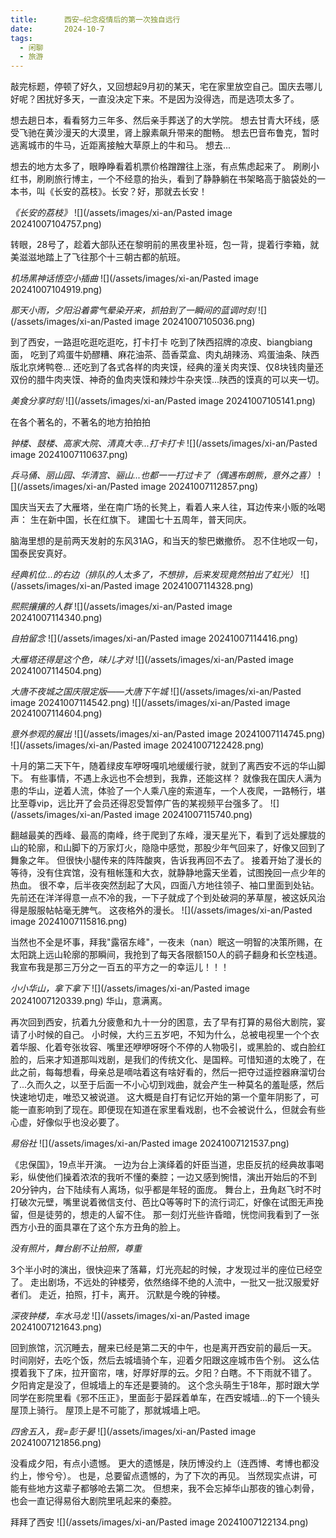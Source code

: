 ```yaml
---
title:      西安—纪念疫情后的第一次独自远行
date:       2024-10-7
tags:
  - 闲聊
  - 旅游
---
```


敲完标题，停顿了好久，又回想起9月初的某天，宅在家里放空自己。国庆去哪儿好呢？困扰好多天，一直没决定下来。不是因为没得选，而是选项太多了。

想去趟日本，看看努力三年多、然后亲手葬送了的大学院。
想去甘青大环线，感受飞驰在黄沙漫天的大漠里，肾上腺素飙升带来的酣畅。
想去巴音布鲁克，暂时逃离城市的牛马，近距离接触大草原上的牛和马。
想去...

想去的地方太多了，眼睁睁看着机票价格蹭蹭往上涨，有点焦虑起来了。
刷刷小红书，刷刷旅行博主，一个不经意的抬头，看到了静静躺在书架略高于脑袋处的一本书，叫《长安的荔枝》。长安？好，那就去长安！

*《长安的荔枝》*
![](/assets/images/xi-an/Pasted image 20241007104757.png)

转眼，28号了，趁着大部队还在黎明前的黑夜里补班，包一背，提着行李箱，就美滋滋地踏上了飞往那个十三朝古都的航班。

*机场黑神话悟空小插曲*
![](/assets/images/xi-an/Pasted image 20241007104919.png)

*那天小雨，夕阳沿着雾气晕染开来，抓拍到了一瞬间的蓝调时刻*
![](/assets/images/xi-an/Pasted image 20241007105036.png)

到了西安，一路逛吃逛吃逛吃，打卡打卡
吃到了陕西招牌的凉皮、biangbiang面，
吃到了鸡蛋牛奶醪糟、麻花油茶、茴香菜盒、肉丸胡辣汤、鸡蛋油条、陕西版北京烤鸭卷...
还吃到了各式各样的肉夹馍，经典的潼关肉夹馍、仅8块钱肉量还双份的腊牛肉夹馍、神奇的鱼肉夹馍和辣炒牛杂夹馍...陕西的馍真的可以夹一切。

*美食分享时刻*
![](/assets/images/xi-an/Pasted image 20241007105141.png)

在各个著名的，不著名的地方拍拍拍

*钟楼、鼓楼、高家大院、清真大寺...打卡打卡*
![](/assets/images/xi-an/Pasted image 20241007110637.png)

*兵马俑、丽山园、华清宫、骊山...也都一一打过卡了（偶遇布朗熊，意外之喜）*
![](/assets/images/xi-an/Pasted image 20241007112857.png)

国庆当天去了大雁塔，坐在南广场的长凳上，看着人来人往，耳边传来小贩的吆喝声：
生在新中国，长在红旗下。
建国七十五周年，普天同庆。

脑海里想的是前两天发射的东风31AG，和当天的黎巴嫩撤侨。
忍不住地叹一句，国泰民安真好。

*经典机位...的右边（排队的人太多了，不想排，后来发现竟然拍出了虹光）*
![](/assets/images/xi-an/Pasted image 20241007114328.png)

*熙熙攘攘的人群*
![](/assets/images/xi-an/Pasted image 20241007114340.png)

*自拍留念*
![](/assets/images/xi-an/Pasted image 20241007114416.png)

*大雁塔还得是这个色，味儿才对*
![](/assets/images/xi-an/Pasted image 20241007114504.png)

*大唐不夜城之国庆限定版——大唐下午城*
![](/assets/images/xi-an/Pasted image 20241007114542.png)
![](/assets/images/xi-an/Pasted image 20241007114604.png)

*意外参观的展出*
![](/assets/images/xi-an/Pasted image 20241007114745.png)
![](/assets/images/xi-an/Pasted image 20241007122428.png)

十月的第二天下午，随着绿皮车咿呀嘎叽地缓缓行驶，就到了离西安不远的华山脚下。
有些事情，不遇上永远也不会想到，我靠，还能这样？
就像我在国庆人满为患的华山，逆着人流，体验了一个人乘八座的索道车，一个人夜爬，一路畅行，堪比至尊vip，远比开了会员还得忍受暂停广告的某视频平台强多了。
![](/assets/images/xi-an/Pasted image 20241007115740.png)

翻越最美的西峰、最高的南峰，终于爬到了东峰，漫天星光下，看到了远处朦胧的山的轮廓，和山脚下的万家灯火，隐隐中感觉，那股少年气回来了，好像又回到了舞象之年。
但很快小腿传来的阵阵酸爽，告诉我再回不去了。
接着开始了漫长的等待，没有住宾馆，没有租帐篷和大衣，就静静地露天坐着，试图挽回一点少年的热血。
很不幸，后半夜突然刮起了大风，四面八方地往领子、袖口里面到处钻。
先前还在洋洋得意一点不冷的我，一下子就成了个到处破洞的茅草屋，被这妖风治得是服服帖帖毫无脾气。
这夜格外的漫长。
![](/assets/images/xi-an/Pasted image 20241007115816.png)

当然也不全是坏事，拜我"露宿东峰"，一夜未（nan）眠这一明智的决策所赐，在太阳跳上远山轮廓的那瞬间，我抢到了每天各限额150人的鹞子翻身和长空栈道。
我宣布我是那三万分之一百五的平方之一的幸运儿！！！

*小小华山，拿下拿下*
![](/assets/images/xi-an/Pasted image 20241007120339.png)
华山，意满离。

再次回到西安，抗着九分疲惫和九十一分的困意，去了早有打算的易俗大剧院，宴请了小时候的自己。
小时候，大约三五岁吧，不知为什么，总被电视里一个个衣着华服、化着夸张妆容、嘴里还咿咿呀呀个不停的人物吸引，或黑脸的、或白脸红脸的，后来才知道那叫戏剧，是我们的传统文化、是国粹。可惜知道的太晚了，在此之前，每每想看，母亲总是嘀咕着这有啥好看的，然后一把夺过遥控器麻溜切台了...久而久之，以至于后面一不小心切到戏曲，就会产生一种莫名的羞耻感，然后快速地切走，唯恐又被说道。
这大概是自打有记忆开始的第一个童年阴影了，可能一直影响到了现在。即便现在知道在家里看戏剧，也不会被说什么，但就会有些心虚，好像似乎也没必要了。

*易俗社*
![](/assets/images/xi-an/Pasted image 20241007121537.png)

《忠保国》，19点半开演。
一边为台上演绎着的奸臣当道，忠臣反抗的经典故事喝彩，纵使他们操着浓浓的我听不懂的秦腔；一边又感到惋惜，演出开始后的不到20分钟内，台下陆续有人离场，似乎都是年轻的面庞。
舞台上，丑角赵飞时不时打破次元壁，嘴里说着微信支付、芭比Q等等时下的流行词汇，好像在试图无声挽留，但是徒劳的，想走的人留不住。
那一刻灯光些许昏暗，恍惚间我看到了一张西方小丑的面具罩在了这个东方丑角的脸上。

*没有照片，舞台剧不让拍照，尊重*

3个半小时的演出，很快迎来了落幕，灯光亮起的时候，才发现过半的座位已经空了。
走出剧场，不远处的钟楼旁，依然络绎不绝的人流中，一批又一批汉服爱好者们。
走近，拍照，打卡，离开。
沉默是今晚的钟楼。

*深夜钟楼，车水马龙*
![](/assets/images/xi-an/Pasted image 20241007121643.png)

回到旅馆，沉沉睡去，醒来已经是第二天的中午，也是离开西安前的最后一天。
时间刚好，去吃个饭，然后去城墙骑个车，迎着夕阳跟这座城市告个别。
这么估摸着我下了床，拉开窗帘，嗐，好厚好厚的云。夕阳？白瞎。不下雨就不错了。
夕阳肯定是没了，但城墙上的车还是要骑的。
这个念头萌生于18年，那时跟大学同学在影院里看《邪不压正》，里面彭于晏踩着单车，在西安城墙...的下一个镜头屋顶上骑行。
屋顶上是不可能了，那就城墙上吧。

*四舍五入，我=彭于晏*
![](/assets/images/xi-an/Pasted image 20241007121856.png)

没看成夕阳，有点小遗憾。
更大的遗憾是，陕历博没约上（连西博、考博也都没约上，惨兮兮）。
也是，总要留点遗憾的，为了下次的再见。
当然现实点讲，可能有些地方这辈子都够呛去第二次。
但想来，我不会忘掉华山那夜的锥心刺骨，也会一直记得易俗大剧院里吼起来的秦腔。

拜拜了西安
![](/assets/images/xi-an/Pasted image 20241007122134.png)